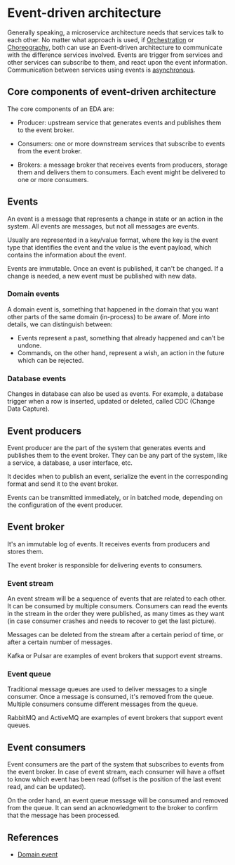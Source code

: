 # Event-driven architecture

Generally speaking, a microservice architecture needs that services talk to each
other. No matter what approach is used, if
[Orchestration](../architecture/microservices.md#orchestration) or
[Choreography](../architecture/microservices.md#choreography), both can use an
Event-driven architecture to communicate with the difference services involved.
Events are trigger from services and other services can subscribe to them, and
react upon the event information. Communication between services using events is
[asynchronous](../architecture/asynchronous-messaging.md).

## Core components of event-driven architecture

The core components of an EDA are:

- Producer: upstream service that generates events and publishes them to the
  event broker.

- Consumers: one or more downstream services that subscribe to events from the
  event broker.

- Brokers: a message broker that receives events from producers, storage them
  and delivers them to consumers. Each event might be delivered to one or more
  consumers.

## Events

An event is a message that represents a change in state or an action in the
system. All events are messages, but not all messages are events.

Usually are represented in a key/value format, where the key is the event type
that identifies the event and the value is the event payload, which contains the
information about the event.

Events are immutable. Once an event is published, it can't be changed. If a
change is needed, a new event must be published with new data.

### Domain events

A domain event is, something that happened in the domain that you want other
parts of the same domain (in-process) to be aware of. More into details, we can
distinguish between:

- Events represent a past, something that already happened and can’t be undone.
- Commands, on the other hand, represent a wish, an action in the future which
  can be rejected.

### Database events

Changes in database can also be used as events. For example, a database trigger
when a row is inserted, updated or deleted, called CDC (Change Data Capture).

## Event producers

Event producer are the part of the system that generates events and publishes
them to the event broker. They can be any part of the system, like a service, a
database, a user interface, etc.

It decides when to publish an event, serialize the event in the corresponding
format and send it to the event broker.

Events can be transmitted immediately, or in batched mode, depending on the
configuration of the event producer.

## Event broker

It's an immutable log of events. It receives events from producers and stores
them.

The event broker is responsible for delivering events to consumers.

### Event stream

An event stream will be a sequence of events that are related to each other. It
can be consumed by multiple consumers. Consumers can read the events in the
stream in the order they were published, as many times as they want (in case
consumer crashes and needs to recover to get the last picture).

Messages can be deleted from the stream after a certain period of time, or after
a certain number of messages.

Kafka or Pulsar are examples of event brokers that support event streams.

### Event queue

Traditional message queues are used to deliver messages to a single consumer.
Once a message is consumed, it's removed from the queue. Multiple consumers
consume different messages from the queue.

RabbitMQ and ActiveMQ are examples of event brokers that support event queues.

## Event consumers

Event consumers are the part of the system that subscribes to events from the
event broker. In case of event stream, each consumer will have a offset to know
which event has been read (offset is the position of the last event read, and
can be updated).

On the order hand, an event queue message will be consumed and removed from the
queue. It can send an acknowledgment to the broker to confirm that the message
has been processed.

## References

- [Domain event](https://serialized.io/ddd/domain-event/)
